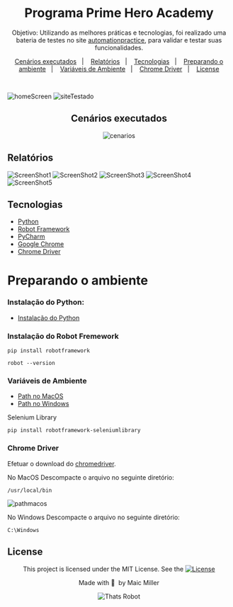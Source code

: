 <div align="center">
  
# Programa Prime Hero Academy
  
Objetivo: Utilizando as melhores práticas e tecnologias, foi realizado uma bateria de testes no site [automationpractice](http://automationpractice.com/index.php), para validar e testar suas funcionalidades.
  
</div>
  
<p align="center">
  <a href="#Cenários-executados">Cenários executados</a>&nbsp;&nbsp;&nbsp;|&nbsp;&nbsp;&nbsp;
  <a href="#Relatórios">Relatórios</a>&nbsp;&nbsp;&nbsp;|&nbsp;&nbsp;&nbsp;
  <a href="#Tecnologias">Tecnologias</a>&nbsp;&nbsp;&nbsp;|&nbsp;&nbsp;&nbsp;
  <a href="#Preparando-o-ambiente">Preparando o ambiente</a>&nbsp;&nbsp;&nbsp;|&nbsp;&nbsp;&nbsp;
  <a href="#Variáveis-de-Ambiente">Variáveis de Ambiente</a>&nbsp;&nbsp;&nbsp;|&nbsp;&nbsp;&nbsp;
  <a href="#Chrome-Driver">Chrome Driver</a>&nbsp;&nbsp;&nbsp;|&nbsp;&nbsp;&nbsp;
  <a href="#License">License</a>
</p>

<br>

![homeScreen](https://user-images.githubusercontent.com/990877/138452988-d59ff453-46e6-46a3-94c7-555b6346d380.png)
![siteTestado](https://user-images.githubusercontent.com/990877/138453153-9809f34f-b877-4306-a104-e1ad4af348a6.png)

##

<div align="center">
  
## Cenários executados
  
  ![cenarios](https://user-images.githubusercontent.com/990877/138462162-b501462f-4ba1-4540-8e53-2ec2d8d92f47.png)
  
</div>

## Relatórios

![ScreenShot1](https://user-images.githubusercontent.com/990877/138462578-21cee15e-0622-476a-9c19-427910c43671.png)
![ScreenShot2](https://user-images.githubusercontent.com/990877/138462647-32754ad8-c91d-459f-a83d-a176a7d89a9a.png)
![ScreenShot3](https://user-images.githubusercontent.com/990877/138462760-5ec0a448-c80d-4d03-8fd5-13fdecad8bc0.png)
![ScreenShot4](https://user-images.githubusercontent.com/990877/138462833-a2b40f66-3d52-4d96-bfc6-48a1741c8386.png)
![ScreenShot5](https://user-images.githubusercontent.com/990877/138463272-e2ab25ae-b6db-4e89-a7b7-c8673840b83f.png)

##

## Tecnologias

- [Python](https://www.python.org/)
- [Robot Framework](https://robotframework.org/)
- [PyCharm](https://www.jetbrains.com/pt-br/pycharm/)
- [Google Chrome]()
- [Chrome Driver](https://chromedriver.chromium.org/downloads)

# Preparando o ambiente

### Instalação do Python:

- [Instalação do Python](https://wiki.python.org/moin/BeginnersGuide)

### Instalação do Robot Fremework

~~~python3
pip install robotframework
~~~
~~~python3
robot --version
~~~
### Variáveis de Ambiente

- [Path no MacOS](https://docs.python.org/3/using/mac.html)
- [Path no Windows](https://docs.python.org/3/using/windows.html#the-full-installer)

Selenium Library
~~~script
pip install robotframework-seleniumlibrary
~~~

### Chrome Driver
Efetuar o download do [chromedriver](https://chromedriver.chromium.org/downloads).

No MacOS
Descompacte o arquivo no seguinte diretório:
~~~script
/usr/local/bin 
~~~
![pathmacos](https://user-images.githubusercontent.com/990877/138451032-164c8cbd-7989-4855-bba1-b60335096979.png)

No Windows
Descompacte o arquivo no seguinte diretório:
~~~script
C:\Windows
~~~

## License

<div align="center">
  
<p>This project is licensed under the MIT License. See the
  <a href="https://mit-license.org/">
  <img src="https://img.shields.io/static/v1?label=license&message=MIT&color=5965E0&labelColor=121214" alt="License">
  </a></p>
<p>Made with&nbsp;💙 &nbsp;by Maic Miller</p>
  
<div>

![Thats Robot](https://user-images.githubusercontent.com/990877/129357114-76c16f53-b485-4c59-b33a-5975a32e083b.png)
